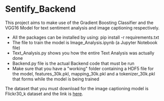 # Sentify_Backend
This project aims to make use of the Gradient Boosting Classifier and the VGG16 Model for text sentiment analysis and image captioning respectively.
- All the packages can be installed by using:
  pip install -r requirements.txt
- The file to train the model is Image_Analysis.ipynb (a Jupyter Notebook file)
- Text_Analysis.py shows you how the entire Text Analysis was actually done
- Backend.py file is the actual Backend code that must be run
- Make sure that you have a "working" folder containing a HDF5 file for the model, features_30k.pkl, mapping_30k.pkl and a tokenizer_30k.pkl that forms while the model is being trained

The dataset that you must download for the image captioning model is Flickr30_k dataset and the link is [here](https://www.kaggle.com/datasets/hsankesara/flickr-image-dataset).
